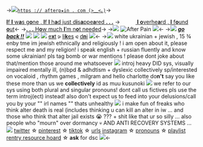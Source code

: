 ->[![](https://media.discordapp.net/attachments/870787415172845589/1065615478522908672/cObQjk6.gif)`https :// afterp★in . com (>﹏<｡)`]()->

[**I**f **I** w**a**s g**o**ne , **I**f **I** h**a**d just d**i**s**a**ppe**a**red **. . .**](https://open.spotify.com/track/3YjxzZxw4VK96te6tPpCPf?si=ab6d374f1b3a4e1e)
->⠀⠀⠀⠀[ **I** **o**verhe**a**rd , **I** f**o**und **o**ut](https://open.spotify.com/track/3YjxzZxw4VK96te6tPpCPf?si=ab6d374f1b3a4e1e)<-
->[**. . .** H**o**w much **I**’m n**o**t needed](https://open.spotify.com/track/3YjxzZxw4VK96te6tPpCPf?si=ab6d374f1b3a4e1e)->
->![](https://media.discordapp.net/attachments/870787415172845589/1064197850247999529/df8fea41.png)
![After Pain](https://media.discordapp.net/attachments/870787415172845589/1065589770086010900/ezgif-1-33d03631cf.gif)
![](https://media.discordapp.net/attachments/870787415172845589/1065623777834172488/div24.gif)<-
->![](https://cdn.discordapp.com/attachments/870787415172845589/1062410577751851028/tumblr_f289cdfc0de96089918d04898bb3d129_6fb06bb6_75.gif) [***go back !!***](https://rentry.co/after-pain) ![](https://cdn.discordapp.com/attachments/870787415172845589/1062410578200633364/tumblr_e68680e867e06ff2f4690085441a33e6_71442ed0_75.gif)
![](https://cdn.discordapp.com/attachments/870787415172845589/1065633460871495751/div104_1.gif)
![](https://media.discordapp.net/attachments/870787415172845589/1065619205984092200/IT4oETq.png) [e**x**t](https://rentry.co/-afterpain) ⪩ [li**k**es](https://rentry.co/marionettetheater) ⪨ [d**n**i](https://rentry.co/marionettetheatre) ![](https://media.discordapp.net/attachments/870787415172845589/1065619205984092200/IT4oETq.png)<-
->![](https://media.discordapp.net/attachments/870787415172845589/1065635147602464899/div13.gif)
white ukrainian + jewish , 15 ¾ enby tme
im jewish ethnically and religiously ! i am
open about it, please respect me and my
religion! i speak english + russian fluently
and know some ukrainian! pls tag bomb
or war mentions ! please dont joke about
that/mention those around me whatsoever
![](https://media.discordapp.net/attachments/870787415172845589/1065635998358311036/div14.gif)
introj heavy DID sys, visually impaired 
mentally ill, (n)bpd & adhdtism + dyslexic
collectively sp/interested on vocaloid , 
rhythm games , milgram and hello charlotte
do**n't** say you like these more than us
we **collectively** id as muu kusunoki
![](https://media.discordapp.net/attachments/870787415172845589/1065635998358311036/div14.gif)
we refer to our sys using both plural and
singular pronouns! dont call us fictives pls
use the term introj(ect) instead! also don't
expect us to feed into your delusions/call
you by your "" irl names "" thats unhealthy
![](https://media.discordapp.net/attachments/870787415172845589/1065635998358311036/div14.gif)
i make fun of freaks who think alter death
is real (includes thinking u can kill an alter
in iw ... and those who think that alter jail
exists :sob: ??? + shit like that ur so silly ...
also people who "mourn" over dormancy :skull:
AND ANTI RECOVERY SYSTEMS ... 
![](https://media.discordapp.net/attachments/870787415172845589/1065635998358311036/div14.gif)
[twitter](https://twitter.com/muukusunokii) ☆ [pinterest](https://www.pinterest.ca/muukusunokii/) ☆ [tiktok](https://www.tiktok.com/@muukusunokii) ☆ [urls](https://rentry.co/rems) 
[instagram](https://www.instagram.com/muukusunokii) ☆ [pronouns](https://lucymontgomeryz.carrd.co/) ☆ [playlist](https://open.spotify.com/playlist/6tmNLGnXc4WR1XS0C3GtFG?si=1059f2d676f24157)
[rentry resource hoard](resources_) ☆ **ask** for dsc
![](https://media.discordapp.net/attachments/870787415172845589/1065635147912855632/div11.gif)<-